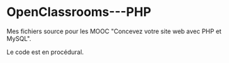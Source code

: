 # OpenClassrooms---PHP
Mes fichiers source pour les MOOC "Concevez votre site web avec PHP et MySQL".

Le code est en procédural.
